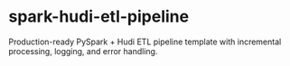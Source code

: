 # spark-hudi-etl-pipeline
Production-ready PySpark + Hudi ETL pipeline template with incremental processing, logging, and error handling.
